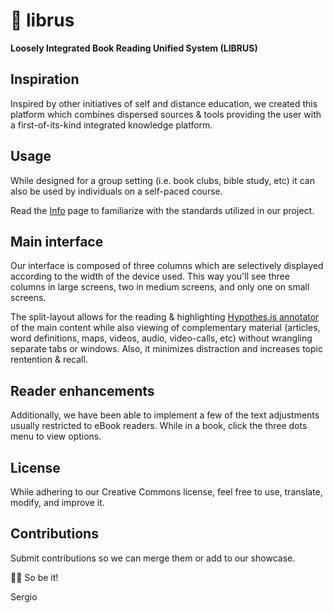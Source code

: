 # 📗 librus

**Loosely Integrated Book Reading Unified System (LIBRUS)**

## Inspiration

Inspired by other initiatives of self and distance education, we created this platform which combines dispersed sources & tools providing the user with a first-of-its-kind integrated knowledge platform. 

## Usage

While designed for a group setting (i.e. book clubs, bible study, etc) it can also be used by individuals on a self-paced course.

Read the [Info](./info.html) page to familiarize with the standards utilized in our project.

## Main interface

Our interface is composed of three columns which are selectively displayed according to the width of the device used. This way you'll see three columns in large screens, two in medium screens, and only one on small screens.

The split-layout allows for the reading & highlighting [Hypothes.is annotator](https://web.hypothes.is/everyone/) of the main content while also viewing of complementary material (articles, word definitions, maps, videos, audio, video-calls, etc) without wrangling separate tabs or windows. Also, it minimizes distraction and increases topic rentention & recall.

## Reader enhancements

Additionally, we have been able to implement a few of the text adjustments usually restricted to eBook readers. While in a book, click the three dots menu to view options.

## License

While adhering to our Creative Commons license, feel free to use, translate, modify, and improve it.

## Contributions

Submit contributions so we can merge them or add to our showcase.

🙏🏼 So be it!  

Sergio
